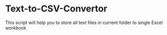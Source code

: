 # Text-to-CSV-Convertor
This script will help you to store all text files in current folder to single Excel workbook

